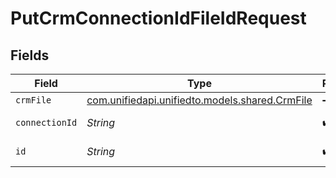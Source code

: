 # PutCrmConnectionIdFileIdRequest


## Fields

| Field                                                                            | Type                                                                             | Required                                                                         | Description                                                                      |
| -------------------------------------------------------------------------------- | -------------------------------------------------------------------------------- | -------------------------------------------------------------------------------- | -------------------------------------------------------------------------------- |
| `crmFile`                                                                        | [com.unifiedapi.unifiedto.models.shared.CrmFile](../../models/shared/CrmFile.md) | :heavy_minus_sign:                                                               | N/A                                                                              |
| `connectionId`                                                                   | *String*                                                                         | :heavy_check_mark:                                                               | ID of the connection                                                             |
| `id`                                                                             | *String*                                                                         | :heavy_check_mark:                                                               | ID of the File                                                                   |